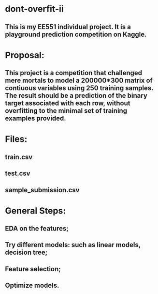 # dont-overfit-ii
## This is my EE551 individual project. It is a playground prediction competition on Kaggle.
# Proposal:
## This project is a competition that challenged mere mortals to model a 200000*300 matrix of contiuous variables using 250 training samples. The result should be a prediction of the binary target associated with each row, without overfitting to the minimal set of training examples provided.
# Files:
## train.csv
## test.csv
## sample_submission.csv
# General Steps:
## EDA on the features;
## Try different models: such as linear models, decision tree;
## Feature selection;
## Optimize models.


